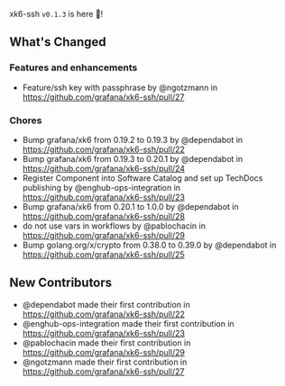 xk6-ssh `v0.1.3` is here 🎉!

## What's Changed

### Features and enhancements

* Feature/ssh key with passphrase by @ngotzmann in https://github.com/grafana/xk6-ssh/pull/27


### Chores
* Bump grafana/xk6 from 0.19.2 to 0.19.3 by @dependabot in https://github.com/grafana/xk6-ssh/pull/22
* Bump grafana/xk6 from 0.19.3 to 0.20.1 by @dependabot in https://github.com/grafana/xk6-ssh/pull/24
* Register Component into Software Catalog and set up TechDocs publishing by @enghub-ops-integration in https://github.com/grafana/xk6-ssh/pull/23
* Bump grafana/xk6 from 0.20.1 to 1.0.0 by @dependabot in https://github.com/grafana/xk6-ssh/pull/28
* do not use vars in workflows by @pablochacin in https://github.com/grafana/xk6-ssh/pull/29
* Bump golang.org/x/crypto from 0.38.0 to 0.39.0 by @dependabot in https://github.com/grafana/xk6-ssh/pull/25


## New Contributors
* @dependabot made their first contribution in https://github.com/grafana/xk6-ssh/pull/22
* @enghub-ops-integration made their first contribution in https://github.com/grafana/xk6-ssh/pull/23
* @pablochacin made their first contribution in https://github.com/grafana/xk6-ssh/pull/29
* @ngotzmann made their first contribution in https://github.com/grafana/xk6-ssh/pull/27
